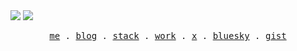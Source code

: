 <img src="https://res.cloudinary.com/muhrusdi/image/upload/v1716310596/qhounke1jnexp7j4uoz5.png">
<img src="https://res.cloudinary.com/muhrusdi/image/upload/v1716311359/txbworsnud1etinwxwuw.png">
<p align="center">
  <samp>
    <a href="https://muhrus.dev">me</a> .
    <a href="https://rus.pages.dev/blog">blog</a> .
    <a href="https://github.com/stars/muhrusdi/lists/stack">stack</a> .
    <a href="https://rus.pages.dev/work">work</a> .
    <a href="https://twitter.com/muhrusdev">x</a> .
    <a href="https://bsky.app/profile/rusdev.bsky.social">bluesky</a> . 
    <a href="https://gist.github.com/muhrusdi">gist</a>
  </samp>
</p>
